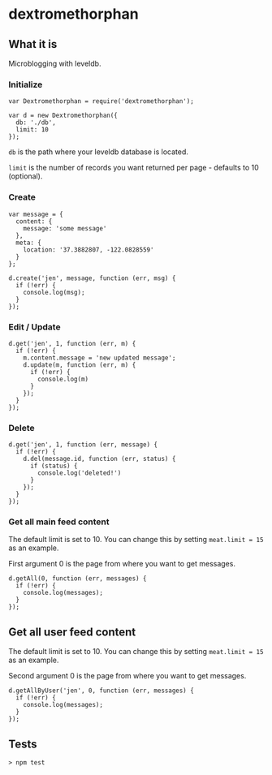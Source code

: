 # dextromethorphan

## What it is

Microblogging with leveldb.

### Initialize

    var Dextromethorphan = require('dextromethorphan');

    var d = new Dextromethorphan({
      db: './db',
      limit: 10
    });

`db` is the path where your leveldb database is located.

`limit` is the number of records you want returned per page - defaults to 10 (optional).

### Create

    var message = {
      content: {
        message: 'some message'
      },
      meta: {
        location: '37.3882807, -122.0828559'
      }
    };

    d.create('jen', message, function (err, msg) {
      if (!err) {
        console.log(msg);
      }
    });

### Edit / Update

    d.get('jen', 1, function (err, m) {
      if (!err) {
        m.content.message = 'new updated message';
        d.update(m, function (err, m) {
          if (!err) {
            console.log(m)
          }
        });
      }
    });

### Delete

    d.get('jen', 1, function (err, message) {
      if (!err) {
        d.del(message.id, function (err, status) {
          if (status) {
            console.log('deleted!')
          }
        });
      }
    });

### Get all main feed content

The default limit is set to 10. You can change this by setting `meat.limit = 15` as an example.

First argument 0 is the page from where you want to get messages.

    d.getAll(0, function (err, messages) {
      if (!err) {
        console.log(messages);
      }
    });

## Get all user feed content

The default limit is set to 10. You can change this by setting `meat.limit = 15` as an example.

Second argument 0 is the page from where you want to get messages.

    d.getAllByUser('jen', 0, function (err, messages) {
      if (!err) {
        console.log(messages);
      }
    });

## Tests

    > npm test
